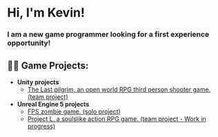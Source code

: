 <h1>Hi, I'm Kevin! </h1>
<h3>I am a new game programmer looking for a first experience opportunity! </h3>

<h2>👨‍💻 Game Projects:</h2>

- <b>Unity projects</b>
  - [The Last pilgrim, an open world RPG third person shooter game. (team project)](https://github.com/PureKatana/TheLastPilgrim)
- <b>Unreal Engine 5 projects</b>
  - [FPS zombie game. (solo project)](https://github.com/PureKatana/FPSZombieGame)
  - [Project L, a soulslike action RPG game. (team project - Work in progress)](https://github.com/PureKatana/Project-L)



